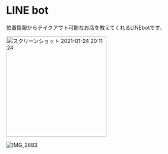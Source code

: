 # LINE bot

位置情報からテイクアウト可能なお店を教えてくれるLINEbotです。

<img width="270" alt="スクリーンショット 2021-01-24 20 11 24" src="https://user-images.githubusercontent.com/45593212/105628485-96936900-5e80-11eb-8117-181b727097b5.png">


![IMG_2683](https://user-images.githubusercontent.com/45593212/105628566-0144a480-5e81-11eb-8d75-4ebc84b7750a.jpg)
